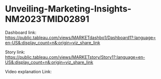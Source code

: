 # Unveiling-Marketing-Insights-NM2023TMID02891

Dashboard link: https://public.tableau.com/views/MARKETdashbo1/Dashboard1?:language=en-US&:display_count=n&:origin=viz_share_link

Story link: https://public.tableau.com/views/MARKETstory/Story1?:language=en-US&:display_count=n&:origin=viz_share_link

Video explanation Link: 
